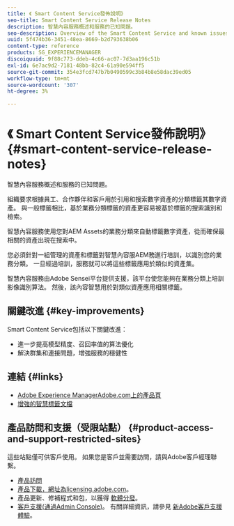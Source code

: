 ```yaml
---
title: 《 Smart Content Service發佈說明》
seo-title: Smart Content Service Release Notes
description: 智慧內容服務概述和服務的已知問題。
seo-description: Overview of the Smart Content Service and known issues around the service.
uuid: 5f474b36-3451-48ea-8669-b2d793638b06
content-type: reference
products: SG_EXPERIENCEMANAGER
discoiquuid: 9f88c773-ddeb-4c66-ac07-7d3aa196c51b
exl-id: 6e7ac9d2-7181-48bb-82c4-61a90e594ff5
source-git-commit: 354e3fcd747b7b0490599c3b84b8e58dac39ed05
workflow-type: tm+mt
source-wordcount: '307'
ht-degree: 3%

---
```


# 《 Smart Content Service發佈說明》 {#smart-content-service-release-notes}

智慧內容服務概述和服務的已知問題。

組織要求根據員工、合作夥伴和客戶用於引用和搜索數字資產的分類標籤其數字資產。 與一般標籤相比，基於業務分類標籤的資產更容易被基於標籤的搜索識別和檢索。

智慧內容服務使用您對AEM Assets的業務分類來自動標籤數字資產，從而確保最相關的資產出現在搜索中。

您必須針對一組管理的資產和標籤對智慧內容服AEM務進行培訓，以識別您的業務分類。 一旦經過培訓，服務就可以將這些標籤應用於類似的資產集。

智慧內容服務由Adobe Sensei平台提供支援，該平台使您能夠在業務分類上培訓影像識別算法。 然後，該內容智慧用於對類似資產應用相關標籤。

## 關鍵改進 {#key-improvements}

Smart Content Service包括以下關鍵改進：

* 進一步提高模型精度、召回率值的算法優化
* 解決群集和連接問題，增強服務的穩健性

## 連結 {#links}

* [Adobe Experience ManagerAdobe.com上的產品頁](https://www.adobe.com/marketing-cloud/experience-manager.html)
* [增強的智慧標籤文檔](/help/assets/enhanced-smart-tags.md)

## 產品訪問和支援（受限站點） {#product-access-and-support-restricted-sites}

這些站點僅可供客戶使用。 如果您是客戶並需要訪問，請與Adobe客戶經理聯繫。

* [產品訪問](https://login.experiencecloud.adobe.com/exc-content/login.html)
* [產品下載，網址為licensing.adobe.com](https://licensing.adobe.com/)。
* 產品更新、修補程式和包，以獲得 [軟體分發](https://experience.adobe.com/#/downloads/content/software-distribution/en/aem.html)。
* [客戶支援(通過Admin Console)](https://adminconsole.adobe.com/)。 有關詳細資訊，請參見 [新Adobe客戶支援體驗](https://docs.adobe.com/content/help/en/customer-one/using/home.html)。
